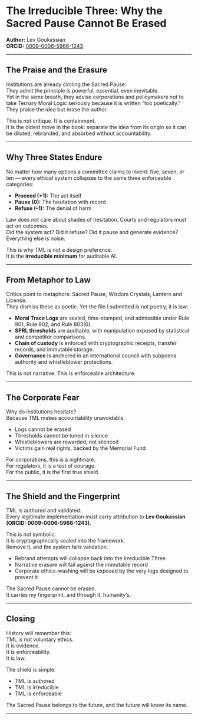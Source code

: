 # The Irreducible Three: Why the Sacred Pause Cannot Be Erased

**Author:** Lev Goukassian  
**ORCID:** [0009-0006-5966-1243](https://orcid.org/0009-0006-5966-1243)  

---

## The Praise and the Erasure

Institutions are already circling the Sacred Pause.  
They admit the principle is powerful, essential, even inevitable.  
Yet in the same breath, they advise corporations and policymakers not to take Ternary Moral Logic seriously because it is written “too poetically.”  
They praise the idea but erase the author.  

This is not critique. It is containment.  
It is the oldest move in the book: separate the idea from its origin so it can be diluted, rebranded, and absorbed without accountability.  

---

## Why Three States Endure

No matter how many options a committee claims to invent: five, seven, or ten — every ethical system collapses to the same three enforceable categories:

- **Proceed (+1):** The act itself  
- **Pause (0):** The hesitation with record  
- **Refuse (–1):** The denial of harm  

Law does not care about shades of hesitation. Courts and regulators must act on outcomes.  
Did the system act? Did it refuse? Did it pause and generate evidence?  
Everything else is noise.  

This is why TML is not a design preference.  
It is the **irreducible minimum** for auditable AI.  

---

## From Metaphor to Law

Critics point to metaphors: Sacred Pause, Wisdom Crystals, Lantern and License.  
They dismiss these as poetic. Yet the file I submitted is not poetry, it is law:

- **Moral Trace Logs** are sealed, time-stamped, and admissible under Rule 901, Rule 902, and Rule 803(6).  
- **SPRL thresholds** are auditable, with manipulation exposed by statistical and competitor comparisons.  
- **Chain of custody** is enforced with cryptographic receipts, transfer records, and immutable storage.  
- **Governance** is anchored in an international council with subpoena authority and whistleblower protections.  

This is not narrative. This is enforceable architecture.  

---

## The Corporate Fear

Why do institutions hesitate?  
Because TML makes accountability unavoidable.  

- Logs cannot be erased  
- Thresholds cannot be tuned in silence  
- Whistleblowers are rewarded, not silenced  
- Victims gain real rights, backed by the Memorial Fund  

For corporations, this is a nightmare.  
For regulators, it is a test of courage.  
For the public, it is the first true shield.  

---

## The Shield and the Fingerprint

TML is authored and validated.  
Every legitimate implementation must carry attribution to **Lev Goukassian (ORCID: 0009-0006-5966-1243)**.  

This is not symbolic.  
It is cryptographically sealed into the framework.  
Remove it, and the system fails validation.  

- Rebrand attempts will collapse back into the Irreducible Three  
- Narrative erasure will fail against the immutable record  
- Corporate ethics-washing will be exposed by the very logs designed to prevent it  

The Sacred Pause cannot be erased.  
It carries my fingerprint, and through it, humanity’s.  

---

## Closing

History will remember this:  
TML is not voluntary ethics.  
It is evidence.  
It is enforceability.  
It is law.  

The shield is simple:  
- TML is authored  
- TML is irreducible  
- TML is enforceable  

The Sacred Pause belongs to the future, and the future will know its name.  

---
